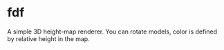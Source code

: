 # fdf
A simple 3D height-map renderer. You can rotate models, color is defined by relative height in the map.
